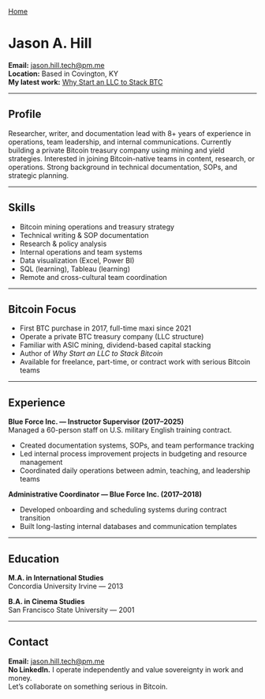 [Home](./index.md)

# Jason A. Hill

**Email:** [jason.hill.tech@pm.me](mailto:jason.hill.tech@pm.me)  
**Location:** Based in Covington, KY
<br>**My latest work:** [Why Start an LLC to Stack BTC](./index.md)

---

##  Profile

Researcher, writer, and documentation lead with 8+ years of experience in operations, team leadership, and internal communications. Currently building a private Bitcoin treasury company using mining and yield strategies. Interested in joining Bitcoin-native teams in content, research, or operations. Strong background in technical documentation, SOPs, and strategic planning.

---

##  Skills

- Bitcoin mining operations and treasury strategy  
- Technical writing & SOP documentation  
- Research & policy analysis  
- Internal operations and team systems  
- Data visualization (Excel, Power BI)  
- SQL (learning), Tableau (learning)  
- Remote and cross-cultural team coordination

---

##  Bitcoin Focus

- First BTC purchase in 2017, full-time maxi since 2021  
- Operate a private BTC treasury company (LLC structure)  
- Familiar with ASIC mining, dividend-based capital stacking  
- Author of *Why Start an LLC to Stack Bitcoin*  
- Available for freelance, part-time, or contract work with serious Bitcoin teams

---

##  Experience

**Blue Force Inc. — Instructor Supervisor (2017–2025)**  
Managed a 60-person staff on U.S. military English training contract.  
- Created documentation systems, SOPs, and team performance tracking  
- Led internal process improvement projects in budgeting and resource management  
- Coordinated daily operations between admin, teaching, and leadership teams  

**Administrative Coordinator — Blue Force Inc. (2017–2018)**  
- Developed onboarding and scheduling systems during contract transition  
- Built long-lasting internal databases and communication templates

---

##  Education

**M.A. in International Studies**  
Concordia University Irvine — 2013  

**B.A. in Cinema Studies**  
San Francisco State University — 2001  

---

##  Contact

**Email:** [jason.hill.tech@pm.me](mailto:jason.hill.tech@pm.me)  
**No LinkedIn.** I operate independently and value sovereignty in work and money.  
Let’s collaborate on something serious in Bitcoin.

